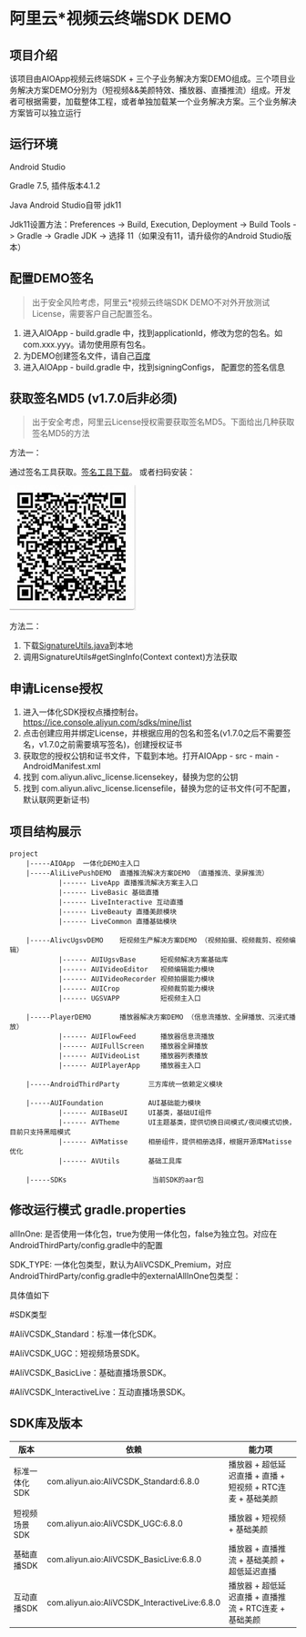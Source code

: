 # 阿里云*视频云终端SDK DEMO

## 项目介绍
该项目由AIOApp视频云终端SDK + 三个子业务解决方案DEMO组成。三个项目业务解决方案DEMO分别为（短视频&&美颜特效、播放器、直播推流）组成。开发者可根据需要，加载整体工程，或者单独加载某一个业务解决方案。三个业务解决方案皆可以独立运行

## 运行环境
Android Studio

Gradle 7.5, 插件版本4.1.2

Java Android Studio自带 jdk11

Jdk11设置方法：Preferences -> Build, Execution, Deployment -> Build Tools -> Gradle -> Gradle JDK -> 选择 11（如果没有11，请升级你的Android Studio版本）

## 配置DEMO签名
> 出于安全风险考虑，阿里云*视频云终端SDK DEMO不对外开放测试License，需要客户自己配置签名。
1. 进入AIOApp - build.gradle 中，找到applicationId，修改为您的包名。如com.xxx.yyy。请勿使用原有包名。
2. 为DEMO创建签名文件，请自己[百度](https://www.baidu.com/s?wd=android%E7%AD%BE%E5%90%8D%E6%96%87%E4%BB%B6)
3. 进入AIOApp - build.gradle 中，找到signingConfigs， 配置您的签名信息

## 获取签名MD5 (v1.7.0后非必须)
> 出于安全考虑，阿里云License授权需要获取签名MD5。下面给出几种获取签名MD5的方法

方法一：

通过签名工具获取。[签名工具下载](https://docs-aliyun.cn-hangzhou.oss.aliyun-inc.com/assets/attach/57134/cn_zh/1500877517694/app_signatures%20%281%29.apk?spm=a2c4g.11186623.0.0.17a71a1aq0CnV6&file=app_signatures%20%281%29.apk)。
或者扫码安装：

![qrcode](./sign_tool_qrcode.jpg "二维码")

方法二：
1. 下载[SignatureUtils.java](https://github.com/aliyunvideo/MONE_demo_opensource_android/blob/master/AUIFoundation/AVUtils/src/main/java/com/aliyun/aio/utils/SignatureUtils.java)到本地
2. 调用SignatureUtils#getSingInfo(Context context)方法获取

## 申请License授权
1. 进入一体化SDK授权点播控制台。https://ice.console.aliyun.com/sdks/mine/list
2. 点击创建应用并绑定License，并根据应用的包名和签名(v1.7.0之后不需要签名，v1.7.0之前需要填写签名)，创建授权证书
3. 获取您的授权公钥和证书文件，下载到本地。打开AIOApp - src - main - AndroidManifest.xml
4. 找到 com.aliyun.alivc_license.licensekey，替换为您的公钥
5. 找到 com.aliyun.alivc_license.licensefile，替换为您的证书文件(可不配置，默认联网更新证书)

## 项目结构展示
```
project
    |-----AIOApp  一体化DEMO主入口
    |-----AliLivePushDEMO  直播推流解决方案DEMO （直播推流、录屏推流）
            |------ LiveApp 直播推流解决方案主入口
            |------ LiveBasic 基础直播
            |------ LiveInteractive 互动直播
            |------ LiveBeauty 直播美颜模块
            |------ LiveCommon 直播基础模块

    |-----AlivcUgsvDEMO    短视频生产解决方案DEMO （视频拍摄、视频裁剪、视频编辑）
            |------ AUIUgsvBase      短视频解决方案基础库
            |------ AUIVideoEditor   视频编辑能力模块
            |------ AUIVideoRecorder 视频拍摄能力模块
            |------ AUICrop          视频裁剪能力模块
            |------ UGSVAPP          短视频主入口

    |-----PlayerDEMO       播放器解决方案DEMO （信息流播放、全屏播放、沉浸式播放）
            |------ AUIFlowFeed      播放器信息流播放
            |------ AUIFullScreen    播放器全屏播放
            |------ AUIVideoList     播放器列表播放
            |------ AUIPlayerApp     播放器主入口

    |-----AndroidThirdParty       三方库统一依赖定义模块

    |-----AUIFoundation           AUI基础能力模块
            |------ AUIBaseUI     UI基类，基础UI组件
            |------ AVTheme       UI主题基类，提供切换日间模式/夜间模式切换，目前只支持黑暗模式
            |------ AVMatisse     相册组件，提供相册选择，根据开源库Matisse优化
            |------ AVUtils       基础工具库

    |-----SDKs                     当前SDK的aar包
```
## 修改运行模式 gradle.properties
allInOne: 是否使用一体化包，true为使用一体化包，false为独立包。对应在AndroidThirdParty/config.gradle中的配置

SDK_TYPE: 一体化包类型，默认为AliVCSDK_Premium，对应AndroidThirdParty/config.gradle中的externalAllInOne包类型：

具体值如下

#SDK类型

#AliVCSDK_Standard：标准一体化SDK。

#AliVCSDK_UGC：短视频场景SDK。

#AliVCSDK_BasicLive：基础直播场景SDK。

#AliVCSDK_InteractiveLive：互动直播场景SDK。

## SDK库及版本
| 版本          | 依赖                                            | 能力项                                    |
|-------------|-----------------------------------------------|----------------------------------------|
| 标准一体化SDK    | com.aliyun.aio:AliVCSDK_Standard:6.8.0        | 播放器 + 超低延迟直播 + 直播 + 短视频 + RTC连麦 + 基础美颜 |
| 短视频场景SDK    | com.aliyun.aio:AliVCSDK_UGC:6.8.0             | 播放器 + 短视频 + 基础美颜                             | 
| 基础直播SDK     | com.aliyun.aio:AliVCSDK_BasicLive:6.8.0       | 播放器  + 直播推流 + 基础美颜  + 超低延迟直播                        | 
| 互动直播SDK     | com.aliyun.aio:AliVCSDK_InteractiveLive:6.8.0 | 播放器 + 超低延迟直播 + 直播推流 + RTC连麦  + 基础美颜       | 